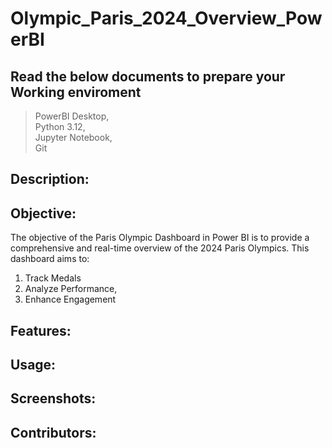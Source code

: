 # Olympic_Paris_2024_Overview_PowerBI
## Read the below documents to prepare your **Working enviroment**
>PowerBI Desktop,<br/>
>Python 3.12,<br/>
>Jupyter Notebook,<br/>
>Git<br/>

## Description:

## Objective: 
The objective of the Paris Olympic Dashboard in Power BI is to provide a comprehensive and real-time overview of the 2024 Paris Olympics. This dashboard aims to:<br/>
1. Track Medals<br/>
2. Analyze Performance,<br/>
3. Enhance Engagement<br/>

## Features:


## Usage:


## Screenshots:


## Contributors:





